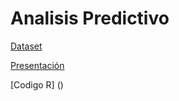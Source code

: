# Analisis Predictivo

[Dataset](https://archive.ics.uci.edu/ml/datasets/Wine+Quality)

[Presentación](https://docs.google.com/presentation/d/1cqEkonZCok0JEu3ERohPtiqezE1wNzWX/edit?usp=sharing&ouid=101068290472041686714&rtpof=true&sd=true)

[Codigo R] ()


